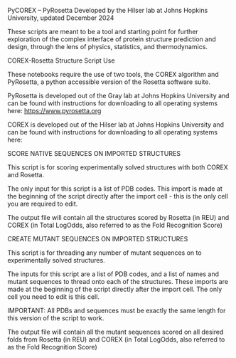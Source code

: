 PyCOREX – PyRosetta
Developed by the Hilser lab at Johns Hopkins University, updated December 2024

These scripts are meant to be a tool and starting point for further exploration of the complex interface of protein structure prediction and design, through the lens
of physics, statistics, and thermodynamics.


COREX-Rosetta Structure Script Use

These notebooks require the use of two tools, the COREX algorithm and PyRosetta, a python accessible version of the Rosetta software suite. 

PyRosetta is developed out of the Gray lab at Johns Hopkins University and can be found with instructions for downloading to all operating systems here: https://www.pyrosetta.org

COREX is developed out of the Hilser lab at Johns Hopkins University and can be found with instructions for downloading to all operating systems here:


SCORE NATIVE SEQUENCES ON IMPORTED STRUCTURES 

This script is for scoring experimentally solved structures with both COREX and Rosetta.

The only input for this script is a list of PDB codes. This import is made at the beginning of the script directly after the import cell - this is the only cell you are required to edit.

The output file will contain all the structures scored by Rosetta (in REU) 
and COREX (in Total LogOdds, also referred to as the Fold Recognition Score)


CREATE MUTANT SEQUENCES ON IMPORTED STRUCTURES 

This script is for threading any number of mutant sequences on to experimentally solved structures.

The inputs for this script are a list of PDB codes, and a list of names and mutant sequences to thread onto each of the structures. These imports are made at the beginning of the script directly after the import cell. The only cell you need to edit is this cell.

IMPORTANT: All PDBs and sequences must be exactly the same length for this version of the script to work. 

The output file will contain all the mutant sequences scored on all desired folds from Rosetta (in REU) and COREX (in Total LogOdds, also referred to as the Fold Recognition Score)



